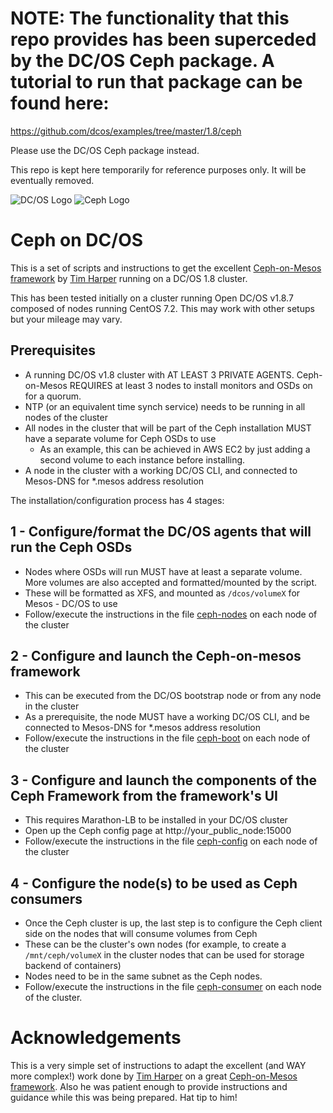 # NOTE: The functionality that this repo provides has been superceded by the DC/OS Ceph package. A tutorial to run that package can be found here:

https://github.com/dcos/examples/tree/master/1.8/ceph

Please use the DC/OS Ceph package instead.

This repo is kept here temporarily for reference purposes only. It will be eventually removed.

![DC/OS Logo](https://acomblogimages.blob.core.windows.net/media/Default/Windows-Live-Writer/dcoslogo.png) ![Ceph Logo](http://www.open-v.net/images/openv/o3/icons/ceph.png)

# Ceph on DC/OS

This is a set of scripts and instructions to get the excellent [Ceph-on-Mesos framework](https://github.com/vivint-smarthome/ceph-on-mesos) by [Tim Harper](https://github.com/timcharper) running on a DC/OS 1.8 cluster.

This has been tested initially on a cluster running Open DC/OS v1.8.7 composed of nodes running CentOS 7.2. This may work with other setups but your mileage may vary.

## Prerequisites

- A running DC/OS v1.8 cluster with AT LEAST 3 PRIVATE AGENTS. Ceph-on-Mesos REQUIRES at least 3 nodes to install monitors and OSDs on for a quorum.
- NTP (or an equivalent time synch service) needs to be running in all nodes of the cluster
- All nodes in the cluster that will be part of the Ceph installation MUST have a separate volume for Ceph OSDs to use
  * As an example, this can be achieved in AWS EC2 by just adding a second volume to each instance before installing.
- A node in the cluster with a working DC/OS CLI, and connected to Mesos-DNS for \*.mesos address resolution

The installation/configuration process has 4 stages:

## 1 - Configure/format the DC/OS agents that will run the Ceph OSDs 

- Nodes where OSDs will run MUST have at least a separate volume. More volumes are also accepted and formatted/mounted by the script.
- These will be formatted as XFS, and mounted as `/dcos/volumeX` for Mesos - DC/OS to use
- Follow/execute the instructions in the file [ceph-nodes](https://github.com/fernandosanchezmunoz/dcos-ceph/blob/master/1-ceph_nodes.sh) on each node of the cluster

## 2 - Configure and launch the Ceph-on-mesos framework

- This can be executed from the DC/OS bootstrap node or from any node in the cluster
- As a prerequisite, the node MUST have a working DC/OS CLI, and be connected to Mesos-DNS for \*.mesos address resolution
- Follow/execute the instructions in the file [ceph-boot](https://github.com/fernandosanchezmunoz/dcos-ceph/blob/master/2-ceph_boot.sh) on each node of the cluster

## 3 - Configure and launch the components of the Ceph Framework from the framework's UI

- This requires Marathon-LB to be installed in your DC/OS cluster
- Open up the Ceph config page at http://your_public_node:15000
- Follow/execute the instructions in the file [ceph-config](https://github.com/fernandosanchezmunoz/dcos-ceph/blob/master/3-ceph_config.txt) on each node of the cluster

## 4 - Configure the node(s) to be used as Ceph consumers

- Once the Ceph cluster is up, the last step is to configure the Ceph client side on the nodes that will consume volumes from Ceph
- These can be the cluster's own nodes (for example, to create a `/mnt/ceph/volumeX` in the cluster nodes that can be used for storage backend of containers)
- Nodes need to be in the same subnet as the Ceph nodes.
- Follow/execute the instructions in the file [ceph-consumer](https://github.com/fernandosanchezmunoz/dcos-ceph/blob/master//4-ceph_consumer.sh) on each node of the cluster.


# Acknowledgements

This is a very simple set of instructions to adapt the excellent (and WAY more complex!) work done by [Tim Harper](https://github.com/timcharper) on a great [Ceph-on-Mesos framework](https://github.com/vivint-smarthome/ceph-on-mesos). Also he was patient enough to provide instructions and guidance while this was being prepared. Hat tip to him!
